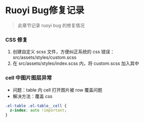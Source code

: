 # Ruoyi Bug修复记录

> 此章节记录 ruoyi bug 的修复情况

### CSS 修复
1. 创建自定义 scss 文件，方便纠正系统的 css 错误：src/assets/styles/custom.scss
2. 在 src/assets/styles/index.scss 内，将 custom.scss 加入其中

### cell 中图片图层异常
- 问题：table 内 cell 打开图片被 row 覆盖问题
- 解决方法：覆盖 css
```scss
.el-table .el-table__cell {
  z-index: auto !important;
}
```